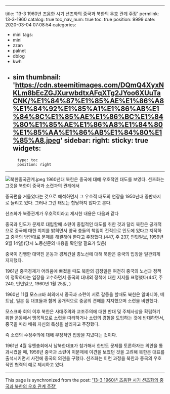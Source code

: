 
---
title: '13-3 1960년 즈음한 시기 션즈화의 중국과 북한의 우호 관계 주장'
permlink: 13-3-1960
catalog: true
toc_nav_num: true
toc: true
position: 9999
date: 2020-03-04 07:08:54
categories:
- mini
tags:
- mini
- zzan
- palnet
- dblog
- kwh
- sim
thumbnail: 'https://cdn.steemitimages.com/DQmQ4XyxNKLm8bEcZGJXurwbdtxAFqXTg2JYoo6XUuTaCNK/%E1%84%87%E1%85%AE%E1%86%A8%E1%84%92%E1%85%A1%E1%86%AB%E1%84%8C%E1%85%AE%E1%86%BC%E1%84%80%E1%85%AE%E1%86%A8%E1%84%80%E1%85%AA%E1%86%AB%E1%84%80%E1%85%A8.jpeg'
sidebar:
    right:
        sticky: true
widgets:
    -
        type: toc
        position: right
---


![북한중국관계.jpeg](https://cdn.steemitimages.com/DQmQ4XyxNKLm8bEcZGJXurwbdtxAFqXTg2JYoo6XUuTaCNK/%E1%84%87%E1%85%AE%E1%86%A8%E1%84%92%E1%85%A1%E1%86%AB%E1%84%8C%E1%85%AE%E1%86%BC%E1%84%80%E1%85%AE%E1%86%A8%E1%84%80%E1%85%AA%E1%86%AB%E1%84%80%E1%85%A8.jpeg)
1960년대 북한은 중국에 대해 우호적인 태도를 보였다. 션즈화는 그것을 북한이 중국과 소련과의 관계에서 

중국편을 거들었다는 것으로 해석하면서 그 우호적 태도의 연장을 1950년대 중반까지로 늘리고 있다. 그러나 그런 태도는 합당하지 않다고 본다. 

션즈화가 북중관계가 우호적이라고 제시한 내용은 다음과 같다 

중국과 인도가 문제로 대립할때 소련이 중립적인 태도를 취한 것과 달리 북한은 공개적으로 중국에 대한 지지를 밝히면서 양국 충돌의 책임이 전적으로 인도에 있다고 지적하고 중국의 방안대로 문제를 해결해야 한다고 주장했다.(447, 주 237, 인민일보, 1959년 9월 14일)(당시 노동신문의 내용을 확인할 필요가 있음)

중국이 진행한 대약진 운동과 경제건설 총노선에 대해 북한은 중국의 입장을 일관되게 지지했다.

1961년 중국경제가 어려움에 빠졌을 때도 북한의 김정일은 여전히 중국의 노선과 정책이 정확하다는 입장을 고수하면서 중국의 대내외 정책에 대한 지지를 표명했다(447, 주 240, 인민일보, 1960년 1월 25일, )

1960년 11월 모스크바 회의에서 중국과 소련이 서로 갈등을 할때도 북한은 알바니아, 베트남, 일본 등 대표들과 함께 공개적으로 중공의 견해를 지지했으며 소련을 비판했다.

모스크바 회의 이후 북한은 사대주의와 교조주의에 대한 반대 및 주체사상을 확립하기 위한 운동에서 맹목적으로 소련을 따라하거나 소련의 경험을 도입하는 것에 반대하면서, 중국을 따라 배워 자신의 특성을 살리자고 주장했다. 

즉 소련의 수정주의에 대해 부정적인 입장을 지녔다는 것이다. 

1961년 4월 유엔총회에서 남북한대표가 참가해서 한반도 문제를 토론하자는 의안을 통과시켰을 때, 1956년 중국과 소련이 이문제에 이견을 보였던 것을 고려해 북한은 대표를 출석시키면서 사전에 중국의 의견을 구했다. 션즈화는 이런 과정을 북한과 중국의 우호적인 협력의 예로 제시하고 있다.

- - -

This page is synchronized from the post: ['13-3 1960년 즈음한 시기 션즈화의 중국과 북한의 우호 관계 주장'](https://steemit.com/@wisdomandjustice/13-3-1960)
